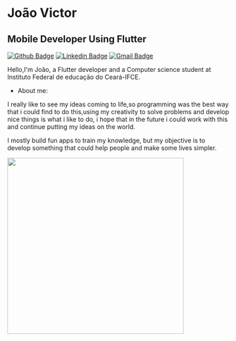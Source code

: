 # João Victor
## Mobile Developer Using Flutter
[![Github Badge](https://img.shields.io/badge/-Github-000?style=flat-square&logo=Github&logoColor=white&link=https://github.com/Jaofranca)](https://github.com/Jaofranca)
[![Linkedin Badge](https://img.shields.io/badge/-LinkedIn-blue?style=flat-square&logo=Linkedin&logoColor=white&link=https://www.linkedin.com/in/joão-victor-frança-02103911a/)](https://www.linkedin.com/in/joão-victor-frança-02103911a/)
[![Gmail Badge](https://img.shields.io/badge/-Gmail-c14438?style=flat-square&logo=Gmail&logoColor=white&link=mailto:joaovfranca1@gmail.com)](mailto:joaovfranca1@gmail.com)

Hello,I'm João, a Flutter developer and a Computer science student at Instituto Federal de educação do Ceará-IFCE.

- About me:

I really like to see my ideas coming to life,so programming was the best way that i could find to do this,using my creativity to solve problems and develop nice things is what i like to do, i hope that in the future i could work with this  and continue putting my ideas on the world.

I mostly build fun apps to train my knowledge, but my objective is to develop something that could help people and make some lives simpler.

<img width="400px" align="left" src="https://github-readme-stats.vercel.app/api/top-langs/?username=JaoFranca&hide=html&layout=compact&theme=dark%22" />
